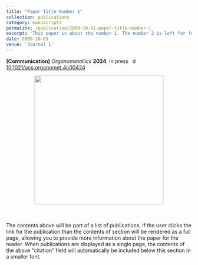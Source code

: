 ```yaml
---
title: "Paper Title Number 1"
collection: publications
category: manuscripts
permalink: /publication/2009-10-01-paper-title-number-1
excerpt: 'This paper is about the number 1. The number 2 is left for future work.'
date: 2009-10-01
venue: 'Journal 1'
---
```


**(Communication)** *Organometallics* **2024**, in press <a
     class="underline"
     href="https://doi.org/10.1021/acs.organomet.4c00424"
     rel="me noopener noreferrer"
     style="vertical-align: top">
     <img
        src="https://static-00.iconduck.com/assets.00/doi-icon-2048x2048-tozwf629.png"
        style="width: 1em; margin-inline-start: 0.5em"
        alt="doi icon"/>
      10.1021/acs.organomet.4c00424
 </a><br>
<div align=center><img src="https://liaoym0610.github.io/publication/Ru_borylation.png" width="350px"></div> <br><br>

The contents above will be part of a list of publications, if the user clicks the link for the publication than the contents of section will be rendered as a full page, allowing you to provide more information about the paper for the reader. When publications are displayed as a single page, the contents of the above "citation" field will automatically be included below this section in a smaller font.
